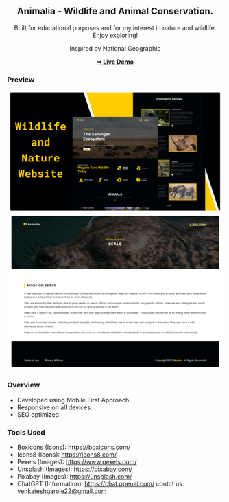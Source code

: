<div align="center">
  
 
  
  <h2 align="center">Animalia - Wildlife and Animal Conservation.</h2>

  Built for educational purposes and for my interest in nature and wildlife. Enjoy exploring!
  
  Inspired by National Geographic

  <a href="https://animaliaa.netlify.app/"><strong>➥ Live Demo</strong></a>

</div>

### Preview
![preview](./readme-images/preview-1.png)
![preview](./readme-images/preview-2.png)

### Overview
- Developed using Mobile First Approach.
- Responsive on all devices.
- SEO optimized.

### Tools Used
- Boxicons (Icons): https://boxicons.com/
- Icons8 (Icons): https://icons8.com/
- Pexels (Images): https://www.pexels.com/
- Unsplash (Images): https://pixabay.com/
- Pixabay (Images): https://unsplash.com/
- ChatGPT (Information): https://chat.openai.com/
contct us: venkateshgarole22@gmail.com
